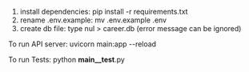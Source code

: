 1) install dependencies: pip install -r requirements.txt
2) rename .env.example: mv .env.example .env
3) create db file: type nul > career.db (error message can be ignored)

To run API server:
    uvicorn main:app --reload

To run Tests:
    python __main__test__.py